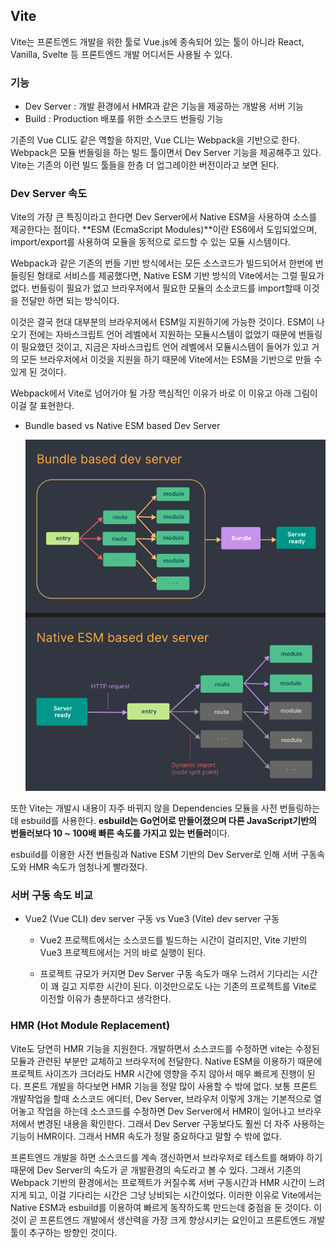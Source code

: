 ## Vite

Vite는 프론트엔드 개발을 위한 툴로 Vue.js에 종속되어 있는 툴이 아니라 React, Vanilla, Svelte 등 프론트엔드 개발 어디서든 사용될 수 있다.

### 기능

- Dev Server : 개발 환경에서 HMR과 같은 기능을 제공하는 개발용 서버 기능
- Build : Production 배포를 위한 소스코드 번들링 기능

기존의 Vue CLI도 같은 역할을 하지만, Vue CLI는 Webpack을 기반으로 한다. Webpack은 모듈 번들링을 하는 빌드 툴이면서 Dev Server 기능을 제공해주고 있다.
Vite는 기존의 이런 빌드 툴들을 한층 더 업그레이한 버전이라고 보면 된다.

### Dev Server 속도

Vite의 가장 큰 특징이라고 한다면 Dev Server에서 Native ESM을 사용하여 소스를 제공한다는 점이다.
**ESM (EcmaScript Modules)**이란 ES6에서 도입되었으며, import/export를 사용하여 모듈을 동적으로 로드할 수 있는 모듈 시스템이다.

Webpack과 같은 기존의 번들 기반 방식에서는 모든 소스코드가 빌드되어서 한번에 번들링된 형태로 서비스를 제공했다면, Native ESM 기반 방식의 Vite에서는 그럴 필요가 없다. 번들링이 필요가 없고 브라우저에서 필요한 모듈의 소소코드를 import할때 이것을 전달만 하면 되는 방식이다.

이것은 결국 현대 대부분의 브라우저에서 ESM일 지원하기에 가능한 것이다. ESM이 나오기 전에는 자바스크립트 언어 레벨에서 지원하는 모듈시스템이 없었기 때문에 번들링이 필요했던 것이고, 지금은 자바스크립트 언어 레벨에서 모듈시스템이 들어가 있고 거의 모든 브라우저에서 이것을 지원을 하기 때문에 Vite에서는 ESM을 기반으로 만들 수 있게 된 것이다.

Webpack에서 Vite로 넘어가야 될 가장 핵심적인 이유가 바로 이 이유고 아래 그림이 이걸 잘 표현한다.

- Bundle based vs Native ESM based Dev Server

  ![](./Bundle_Esm.png)

또한 Vite는 개발시 내용이 자주 바뀌지 않을 Dependencies 모듈을 사전 번들링하는데 esbuild를 사용한다. **esbuild는 Go언어로 만들어졌으며 다른 JavaScript기반의 번들러보다 10 ~ 100배 빠른 속도를 가지고 있는 번들러**이다.

esbuild를 이용한 사전 번들링과 Native ESM 기반의 Dev Server로 인해 서버 구동속도와 HMR 속도가 엄청나게 빨라졌다.

### 서버 구동 속도 비교

- Vue2 (Vue CLI) dev server 구동 vs Vue3 (Vite) dev server 구동

  - Vue2 프로젝트에서는 소스코드를 빌드하는 시간이 걸리지만, Vite 기반의 Vue3 프로젝트에서는 거의 바로 실행이 된다.

  - 프로젝트 규모가 커지면 Dev Server 구동 속도가 매우 느려서 기다리는 시간이 꽤 길고 지루한 시간이 된다. 이것만으로도 나는 기존의 프로젝트를 Vite로 이전할 이유가 충분하다고 생각한다.

### HMR (Hot Module Replacement)

Vite도 당연히 HMR 기능을 지원한다. 개발하면서 소스코드를 수정하면 vite는 수정된 모듈과 관련된 부분만 교체하고 브라우저에 전달한다. Native ESM을 이용하기 때문에 프로젝트 사이즈가 크더라도 HMR 시간에 영향을 주지 않아서 매우 빠르게 진행이 된다.
프론트 개발을 하다보면 HMR 기능을 정말 많이 사용할 수 밖에 없다. 보통 프론트 개발작업을 할때 소스코드 에디터, Dev Server, 브라우저 이렇게 3개는 기본적으로 열어놓고 작업을 하는데 소스코드를 수정하면 Dev Server에서 HMR이 일어나고 브라우저에서 변경된 내용을 확인한다. 그래서 Dev Server 구동보다도 훨씬 더 자주 사용하는 기능이 HMR이다. 그래서 HMR 속도가 정말 중요하다고 말할 수 밖에 없다.

프론트엔드 개발을 하면 소스코드를 계속 갱신하면서 브라우저로 테스트를 해봐야 하기 때문에 Dev Server의 속도가 곧 개발환경의 속도라고 볼 수 있다. 그래서 기존의 Webpack 기반의 환경에서는 프로젝트가 커질수록 서버 구동시간과 HMR 시간이 느려지게 되고, 이걸 기다리는 시간은 그냥 낭비되는 시간이었다. 이러한 이유로 Vite에서는 Native ESM과 esbuild를 이용하여 빠르게 동작하도록 만드는데 중점을 둔 것이다. 이것이 곧 프론트엔드 개발에서 생산력을 가장 크게 향상시키는 요인이고 프론트엔드 개발툴이 추구하는 방향인 것이다.
